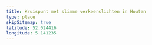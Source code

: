 ```yaml
---
title: Kruispunt met slimme verkeerslichten in Houten
type: place
skipSitemap: true
latitude: 52.024416
longitude: 5.141235
---
```


